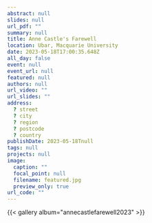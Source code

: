 ```yaml
---
abstract: null
slides: null
url_pdf: ""
summary: null
title: Anne Castle's Farewell
location: Ubar, Macquarie University
date: 2023-05-18T17:00:35.648Z
all_day: false
event: null
event_url: null
featured: null
authors: null
url_video: ""
url_slides: ""
address:
  ? street
  ? city
  ? region
  ? postcode
  ? country
publishDate: 2023-05-18Tnull
tags: null
projects: null
image:
  caption: ""
  focal_point: null
  filename: featured.jpg
  preview_only: true
url_code: ""
---
```


{{< gallery album="annecastlefarewell2023" >}}
